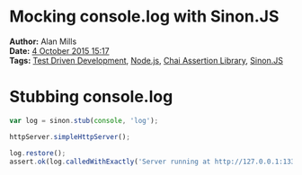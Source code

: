 Mocking console.log with Sinon.JS
=================================
**Author:** Alan Mills  
**Date:** [4 October 2015 15:17](/blog/history/2015-10.md)  
**Tags:** [Test Driven Development](/blog/categories/test-driven-development.md), [Node.js](/blog/categories/node-js.md), [Chai Assertion Library](/blog/categories/chai-assertion-library.md), [Sinon.JS](/blog/categories/sinon-js.md)

# Stubbing console.log
``` javascript
var log = sinon.stub(console, 'log');

httpServer.simpleHttpServer();

log.restore();
assert.ok(log.calledWithExactly('Server running at http://127.0.0.1:1337/'));
```
